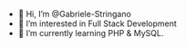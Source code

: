 - 👋 Hi, I’m @Gabriele-Stringano
- 👀 I’m interested in Full Stack Development
- 🌱 I’m currently learning PHP & MySQL.
